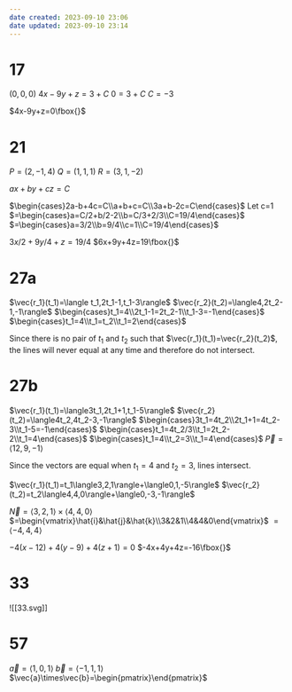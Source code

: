 ```yaml
---
date created: 2023-09-10 23:06
date updated: 2023-09-10 23:14
---
```


# 17

$(0,0,0)$
$4x-9y+z=3+C$
$0=3+C$
$C=-3$

$4x-9y+z=0\fbox{}$

# 21

$P=(2,-1,4)$
$Q=(1,1,1)$
$R=(3,1,-2)$

$ax+by+cz=C$

$\begin{cases}2a-b+4c=C\\a+b+c=C\\3a+b-2c=C\end{cases}$
Let c=1
$=\begin{cases}a=C/2+b/2-2\\b=C/3+2/3\\C=19/4\end{cases}$
$=\begin{cases}a=3/2\\b=9/4\\c=1\\C=19/4\end{cases}$

$3x/2+9y/4+z=19/4$
$6x+9y+4z=19\fbox{}$

# 27a

$\vec{r_1}(t_1)=\langle t_1,2t_1-1,t_1-3\rangle$
$\vec{r_2}(t_2)=\langle4,2t_2-1,-1\rangle$
$\begin{cases}t_1=4\\2t_1-1=2t_2-1\\t_1-3=-1\end{cases}$
$\begin{cases}t_1=4\\t_1=t_2\\t_1=2\end{cases}$

Since there is no pair of $t_1$ and $t_2$ such that $\vec{r_1}(t_1)=\vec{r_2}(t_2)$, the lines will never equal at any time and therefore do not intersect.

# 27b

$\vec{r_1}(t_1)=\langle3t_1,2t_1+1,t_1-5\rangle$
$\vec{r_2}(t_2)=\langle4t_2,4t_2-3,-1\rangle$
$\begin{cases}3t_1=4t_2\\2t_1+1=4t_2-3\\t_1-5=-1\end{cases}$
$\begin{cases}t_1=4t_2/3\\t_1=2t_2-2\\t_1=4\end{cases}$
$\begin{cases}t_1=4\\t_2=3\\t_1=4\end{cases}$
$\vec{P}=\langle12,9,-1\rangle$

Since the vectors are equal when $t_1=4$ and $t_2=3$, lines intersect.

$\vec{r_1}(t_1)=t_1\langle3,2,1\rangle+\langle0,1,-5\rangle$
$\vec{r_2}(t_2)=t_2\langle4,4,0\rangle+\langle0,-3,-1\rangle$

$\vec{N}=\langle3,2,1\rangle\times\langle4,4,0\rangle$
$=\begin{vmatrix}\hat{i}&\hat{j}&\hat{k}\\3&2&1\\4&4&0\end{vmatrix}$
$=\langle-4,4,4\rangle$

$-4(x-12)+4(y-9)+4(z+1)=0$
$-4x+4y+4z=-16\fbox{}$

# 33

![[33.svg]]

# 57

$\vec{a}=\langle1,0,1\rangle$
$\vec{b}=\langle-1,1,1\rangle$
$\vec{a}\times\vec{b}=\begin{pmatrix}\end{pmatrix}$
